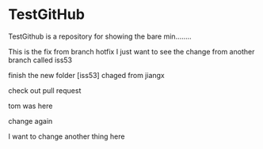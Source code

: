 # TestGitHub

TestGithub is a repository for showing the bare min........

This is the fix from branch hotfix
I just want to see the change from another branch called iss53

finish the new folder [iss53]
chaged from jiangx

check out pull request

tom was here

change again

I want to change another thing here
